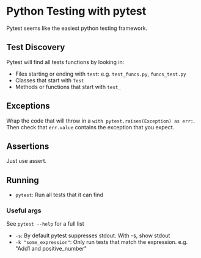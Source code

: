 # Python Testing with pytest

Pytest seems like the easiest python testing framework.

## Test Discovery

Pytest will find all tests functions by looking in:
* Files starting or ending with `test`: e.g. `test_funcs.py`, `funcs_test.py`
* Classes that start with `Test`
* Methods or functions that start with `test_`

## Exceptions

Wrap the code that will throw in a `with pytest.raises(Exception) as err:`. Then check that `err.value` contains the exception that you expect.

## Assertions

Just use assert.

## Running
* `pytest`: Run all tests that it can find

### Useful args
See `pytest --help` for a full list
* `-s`: By default pytest suppresses stdout. With -s, show stdout
* `-k "some_expression"`: Only run tests that match the expression. e.g. "Add1 and positive_number"
